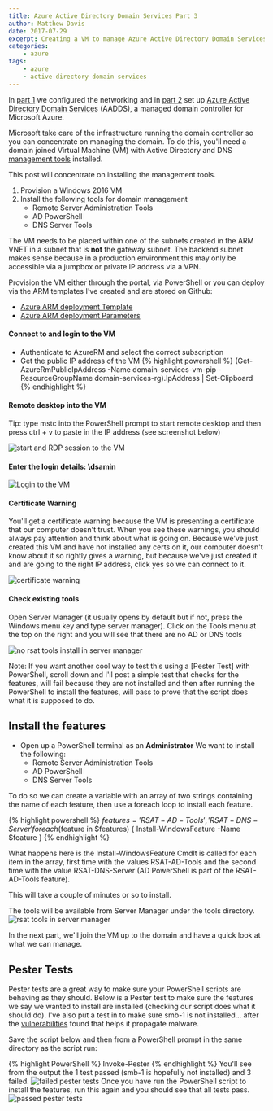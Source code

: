 ```yaml
---
title: Azure Active Directory Domain Services Part 3
author: Matthew Davis
date: 2017-07-29
excerpt: Creating a VM to manage Azure Active Directory Domain Services
categories: 
    - azure
tags:
    - azure
    - active directory domain services
---
```


In [part 1] we configured the networking and in [part 2] set up [Azure Active Directory Domain Services] (AADDS), a managed domain controller for Microsoft Azure.

Microsoft take care of the infrastructure running the domain controller so you can concentrate on managing the domain. To do this, you'll need a domain joined Virtual Machine (VM) with Active Directory and DNS [management tools] installed. 

This post will concentrate on installing the management tools.

1. Provision a Windows 2016 VM
2. Install the following tools for domain management
    - Remote Server Administration Tools
    - AD PowerShell
    - DNS Server Tools

The VM needs to be placed within one of the subnets created in the ARM VNET in a subnet that is **not** the gateway subnet. The backend subnet makes sense because in a production environment this may only be accessible via a jumpbox or private IP address via a VPN.

Provision the VM either through the portal, via PowerShell or you can deploy via the ARM templates I've created and are stored on Github:
- [Azure ARM deployment Template]
- [Azure ARM deployment Parameters]

#### Connect to and login to the VM
- Authenticate to AzureRM and select the correct subscription
- Get the public IP address of the VM
{% highlight powershell %}
(Get-AzureRmPublicIpAddress -Name domain-services-vm-pip -ResourceGroupName domain-services-rg).IpAddress | Set-Clipboard
{% endhighlight %}

#### Remote desktop into the VM
  Tip: type mstc into the PowerShell prompt to start remote desktop and then press ctrl + v to paste in the IP address (see screenshot below)

![start and RDP session to the VM](/images/azure-ad-domain-services/start-rdp.png)

#### Enter the login details: \dsamin
![Login to the VM](/images/azure-ad-domain-services/connect-rdp.png)

#### Certificate Warning
You'll get a certificate warning because the VM is presenting a certificate that our computer doesn't trust. When you see these warnings, you should always pay attention and think about what is going on. Because we've just created this VM and have not installed any certs on it, our computer doesn't know about it so rightly gives a warning, but because we've just created it and are going to the right IP address, click yes so we can connect to it.

![certificate warning](/images/azure-ad-domain-services/cert-warning.png)

#### Check existing tools
Open Server Manager (it usually opens by default but if not, press the Windows menu key and type server manager).
Click on the Tools menu at the top on the right and you will see that there are no AD or DNS tools

![no rsat tools install in server manager](/images/azure-ad-domain-services/no-rsat-tools.png)

Note: If you want another cool way to test this using a [Pester Test] with PowerShell, scroll down and I'll post a simple test that checks for the features, will fail because they are not installed and then after running the PowerShell to install the features, will pass to prove that the script does what it is supposed to do.

## Install the features
- Open up a PowerShell terminal as an **Administrator**
  We want to install the following:
    - Remote Server Administration Tools
    - AD PowerShell
    - DNS Server Tools

To do so we can create a variable with an array of two strings containing the name of each feature, then use a foreach loop to install each feature.

{% highlight powershell %}
$features = 'RSAT-AD-Tools', 'RSAT-DNS-Server'
foreach($feature in $features) {
Install-WindowsFeature -Name $feature
}
{% endhighlight %}

What happens here is the Install-WindowsFeature Cmdlt is called for each item in the array, first time with the values RSAT-AD-Tools and the second time with the value RSAT-DNS-Server (AD PowerShell is part of the RSAT-AD-Tools feature).

This will take a couple of minutes or so to install.

The tools will be available from Server Manager under the tools directory.
![rsat tools in server manager](/images/azure-ad-domain-services/rsat-tools.png)

In the next part, we'll join the VM up to the domain and have a quick look at what we can manage.

## Pester Tests
Pester tests are a great way to make sure your PowerShell scripts are behaving as they should. Below is a Pester test to make sure the features we say we wanted to install are installed (checking our script does what it should do). I've also put a test in to make sure smb-1 is not installed... after the [vulnerabilities] found that helps it propagate malware.

Save the script below and then from a PowerShell prompt in the same directory as the script run: 

{% highlight PowerShell %}
Invoke-Pester
{% endhighlight %} 
You'll see from the output the 1 test passed (smb-1 is hopefully not installed) and 3 failed.
![failed pester tests](/images/azure-ad-domain-services/config-test.png)
Once you have run the PowerShell script to install the features, run this again and you should see that all tests pass.
![passed pester tests](/images/azure-ad-domain-services/config-test-pass.png)

<script src="https://gist.github.com/MatthewJDavis/13effe612ad0eabc438675ba92055f35.js"></script>

[Azure Active Directory Domain Services]: https://azure.microsoft.com/en-gb/services/active-directory-ds/
[part 1]: http://matthewdavis111.com/azure/azure-ad-domain-services-1/
[part 2]: http://matthewdavis111.com/azure/azure-ad-domain-services-2/
[management tools]: https://docs.microsoft.com/en-us/azure/active-directory-domain-services/active-directory-ds-admin-guide-administer-domain
[Azure ARM deployment Template]: https://github.com/MatthewJDavis/Azure/blob/master/Domain-Services/vm-templates/windows-management-vm/azuredeploy.json
[Azure ARM deployment Parameters]: https://github.com/MatthewJDavis/Azure/blob/master/Domain-Services/vm-templates/windows-management-vm/azuredeploy.parameters.json
[Pester Tests]: https://github.com/pester/Pester
[vulnerabilities]: https://technet.microsoft.com/en-us/library/security/ms17-010.aspx
